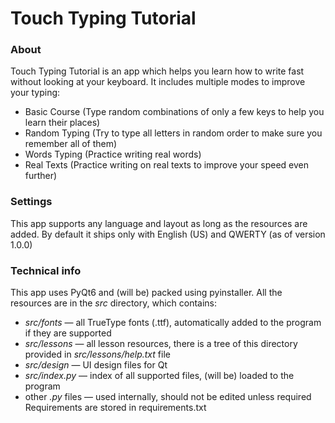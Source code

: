 # Touch Typing Tutorial
### About
Touch Typing Tutorial is an app which helps you learn how to write fast without looking at your keyboard. It includes multiple modes to improve your typing:
- Basic Course (Type random combinations of only a few keys to help you learn their places)
- Random Typing (Try to type all letters in random order to make sure you remember all of them)
- Words Typing (Practice writing real words)
- Real Texts (Practice writing on real texts to improve your speed even further)

### Settings
This app supports any language and layout as long as the resources are added. By default it ships only with English (US) and QWERTY (as of version 1.0.0)  

### Technical info
This app uses PyQt6 and (will be) packed using pyinstaller. All the resources are in the _src_ directory, which contains:
- _src/fonts_ — all TrueType fonts (.ttf), automatically added to the program if they are supported
- _src/lessons_ — all lesson resources, there is a tree of this directory provided in _src/lessons/help.txt_ file
- _src/design_ — UI design files for Qt
- _src/index.py_ — index of all supported files, (will be) loaded to the program
- other _.py_ files — used internally, should not be edited unless required
Requirements are stored in requirements.txt 
